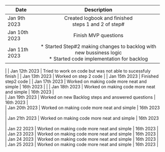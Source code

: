

| Date          |                                                     Description                                                     |
|---------------|:-------------------------------------------------------------------------------------------------------------------:|
 Jan 9th 2023  |                              Created logbook and finished<br/> steps 1 and 2 of step#                               |
| Jan 10th 2023 |                                                Finish MVP questions                                                 |
| Jan 11th 2023 | * Started Step#2 making changes to backlog with new bussiness logic <br/> * Started code implementation for backlog |
|
| Jan 12th 2023 |                             Tried to work on code but was not able to sucessfuly finish                             |
| Jan 13th 2023 |                                                Worked on step 2 code                                                |
| Jan 15th 2023 |                                                 Finished step2 code                                                 |
| Jan 17th 2023 |                                     Worked on making code more neat and simple                                      | 16th 2023 |                                                         |
| Jan 18th 2023 |                                     Worked on making code more neat and simple                                      | 16th 2023 |                                             
| Jan 19th 2023 |                                 Worked on new Backlog steps and answered questions                                  | 16th 2023 |                                             
| Jan 20th 2023 |                                     Worked on making code more neat and simple                                      | 16th 2023 |                                             
| Jan 21th 2023 |                                     Worked on making code more neat and simple                                      | 16th 2023 |                                             
| Jan 22 2023   |                                     Worked on making code more neat and simple                                      | 16th 2023 |                                             
| Jan 23 2023   |                                     Worked on making code more neat and simple                                      | 16th 2023 |                                             
| Jan 24 2023   |                                     Worked on making code more neat and simple                                      | 16th 2023 |                                             
| Jan 25 2023   |                                     Worked on making code more neat and simple                                      | 16th 2023 |                                             